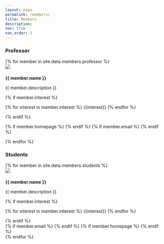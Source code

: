 ```yaml
---
layout: page
permalink: /members/
title: Members
description: 
nav: true
nav_order: 1
---
```


<h3 class="category">Professor</h3>
{% for member in site.data.members.professor %}
<div class="member-card">
  <div class="member-photo">
    <img src="{{ site.baseurl }}/assets/img/{{ member.photo }}" class="img-fluid z-depth-1 rounded">
  </div>
  <div class="member-info">
    <h4 class="post-title" style="max-width:100%; margin-bottom: 0.5rem">
      {{ member.name }}
    </h4>
    <p><span class="desc"> {{ member.description }}</span></p>
    {% if member.interest %}
      <p>
      {% for interest in member.interest %}
        <span class="tag">{{interest}}</span>
      {% endfor %}
      </p>
    {% endif %}
    <p>
        {% if member.homepage %}
        <a href="{{ member.homepage }}"><i class="tag fas fa-home"></i></a>
        {% endif %}
        {% if member.email %}
        <a href="mailto:{{ member.email }}"><i class="tag fa-solid fa-envelope"></i></a>
        {% endif %}
    </p>
  </div>
</div>
{% endfor %}


<h3 class="category">Students</h3>
{% for member in site.data.members.students %}
<div class="member-card">
  <div class="member-photo">
    <img src="{{ site.baseurl }}/assets/img/{{ member.photo }}" class="img-fluid z-depth-1 rounded">
  </div>
  <div class="member-info">
    <h4 class="post-title" style="max-width:100%; margin-bottom: 0.5rem">
      {{ member.name }}
    </h4>
    <p><span class="desc"> {{ member.description }}</span></p>
    {% if member.interest %}
      <p>
      {% for interest in member.interest %}
        <span class="tag">{{interest}}</span>
      {% endfor %}
      </p>
    {% endif %}
    <div>
        {% if member.email %}
        <a href="mailto:{{ member.email }}"><i class="tag fa-solid fa-envelope"></i></a>
        {% endif %}
        {% if member.homepage %}
        <a href="{{ member.homepage }}"><i class="tag fas fa-home"></i></a>
        {% endif %}
    </div>
  </div>
</div>
{% endfor %}